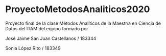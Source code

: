 # ProyectoMetodosAnaliticos2020
Proyecto final de la clase Métodos Analíticos de la Maestría en Ciencia de Datos del ITAM del equipo formado por 

José Jaime San Juan Castellanos / 183344

Sonia López Rito / 183349
